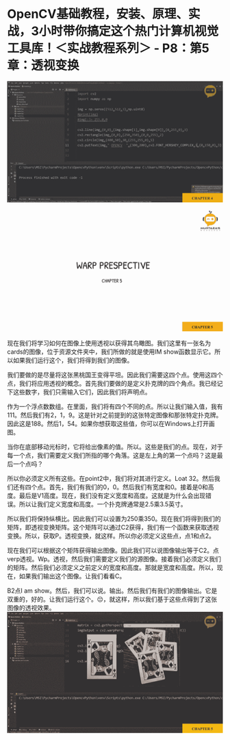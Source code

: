 # OpenCV基础教程，安装、原理、实战，3小时带你搞定这个热门计算机视觉工具库！＜实战教程系列＞ - P8：第5章：透视变换 

![](img/34ad9fcfc7c725f798a5ce2938abe563_0.png)

![](img/34ad9fcfc7c725f798a5ce2938abe563_1.png)

现在我们将学习如何在图像上使用透视以获得其鸟瞰图。我们这里有一张名为cards的图像，位于资源文件夹中，我们所做的就是使用IM show函数显示它。所以如果我们运行这个，我们将得到我们的图像。

我们要做的是尽量将这张黑桃国王变得平坦。因此我们需要这四个点。使用这四个点，我们将应用透视的概念。首先我们要做的是定义扑克牌的四个角点。我已经记下这些数字，我们只需输入它们，因此我们将声明点。

作为一个浮点数数组。在里面，我们将有四个不同的点。所以让我们输入值，我有111。然后我们有2，1，9。这是针对之前提到的这张特定图像和那张特定扑克牌。因此这是188。然后1，54。如果你想获取这些值，你可以在Windows上打开画图。

当你在底部移动光标时，它将给出像素的值。所以。这些是我们的点。现在，对于每一个点，我们需要定义我们所指的哪个角落。这是左上角的第一个点吗？这是最后一个点吗？

所以你必须定义所有这些。在point2中，我们将对其进行定义。Loat 32。然后我们还有四个点。首先，我们有我们的0，0。然后我们有宽度和0。接着是0和高度。最后是V1高度。现在，我们没有定义宽度和高度。这就是为什么会出现错误。所以让我们定义宽度和高度。一个扑克牌通常是2.5乘3.5英寸。

所以我们将保持纵横比。因此我们可以设置为250乘350。现在我们将得到我们的矩阵，即透视变换矩阵。这个矩阵可以通过C2获得，我们有一个函数来获取透视变换。所以，获取P。透视变换，就这样。所以你必须定义这些点，点1和点2。

现在我们可以根据这个矩阵获得输出图像。因此我们可以说图像输出等于C2。点verp透视。Wp。透视，然后我们需要定义我们的源图像。接着我们必须定义我们的矩阵。然后我们必须定义之前定义的宽度和高度。那就是宽度和高度。所以，现在，如果我们输出这个图像。让我们看看C。

B2点I am show。然后，我们可以说。输出。然后我们有我们的图像输出。它是双重的，好的。让我们运行这个。😔，就这样，所以我们基于这些点得到了这张图像的透视效果。![](img/34ad9fcfc7c725f798a5ce2938abe563_3.png)
